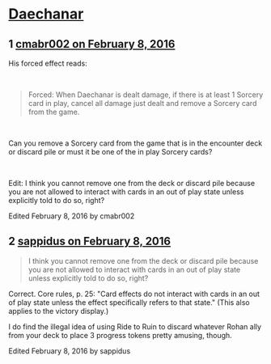 # [Daechanar](https://community.fantasyflightgames.com/topic/201801-daechanar/)

## 1 [cmabr002 on February 8, 2016](https://community.fantasyflightgames.com/topic/201801-daechanar/?do=findComment&comment=2038969)

His forced effect reads:

 

> Forced: When Daechanar is dealt damage, if there is at least 1 Sorcery card in play, cancel all damage just dealt and remove a Sorcery card from the game.

 

Can you remove a Sorcery card from the game that is in the encounter deck or discard pile or must it be one of the in play Sorcery cards?

 

Edit: I think you cannot remove one from the deck or discard pile because you are not allowed to interact with cards in an out of play state unless explicitly told to do so, right?

Edited February 8, 2016 by cmabr002

## 2 [sappidus on February 8, 2016](https://community.fantasyflightgames.com/topic/201801-daechanar/?do=findComment&comment=2038993)

> I think you cannot remove one from the deck or discard pile because you are not allowed to interact with cards in an out of play state unless explicitly told to do so, right?

Correct. Core rules, p. 25: "Card effects do not interact with cards in an out of play state unless the effect specifically refers to that state." (This also applies to the victory display.)

I do find the illegal idea of using Ride to Ruin to discard whatever Rohan ally from your deck to place 3 progress tokens pretty amusing, though.

Edited February 8, 2016 by sappidus

